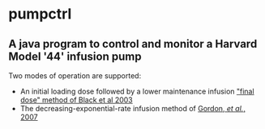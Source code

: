 # pumpctrl
## A java program to control and monitor a Harvard Model '44' infusion pump

Two modes of operation are supported:
* An initial loading dose followed by a lower maintenance infusion ["final dose" method of Black et al 2003](https://www.ncbi.nlm.nih.gov/pubmed/12865145)
* The decreasing-exponential-rate infusion method of [Gordon, *et al.*, 2007](https://www.ncbi.nlm.nih.gov/pubmed/16934332)
